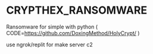 # CRYPTHEX_RANSOMWARE
Ransomware for simple with python ( CODE=https://github.com/DoxingMethod/HolyCrypt/ )

use ngrok/replit for make server c2
